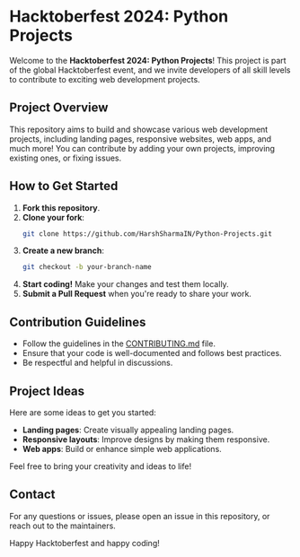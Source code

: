 
# Hacktoberfest 2024: Python Projects

Welcome to the **Hacktoberfest 2024: Python Projects**! This project is part of the global Hacktoberfest event, and we invite developers of all skill levels to contribute to exciting web development projects.

## Project Overview

This repository aims to build and showcase various web development projects, including landing pages, responsive websites, web apps, and much more! You can contribute by adding your own projects, improving existing ones, or fixing issues.

## How to Get Started

1. **Fork this repository**.
2. **Clone your fork**:
   ```bash
   git clone https://github.com/HarshSharmaIN/Python-Projects.git
   ```
3. **Create a new branch**:
   ```bash
   git checkout -b your-branch-name
   ```
4. **Start coding!** Make your changes and test them locally.
5. **Submit a Pull Request** when you're ready to share your work.

## Contribution Guidelines

- Follow the guidelines in the [CONTRIBUTING.md](CONTRIBUTING.md) file.
- Ensure that your code is well-documented and follows best practices.
- Be respectful and helpful in discussions.

## Project Ideas

Here are some ideas to get you started:
- **Landing pages**: Create visually appealing landing pages.
- **Responsive layouts**: Improve designs by making them responsive.
- **Web apps**: Build or enhance simple web applications.

Feel free to bring your creativity and ideas to life!

## Contact

For any questions or issues, please open an issue in this repository, or reach out to the maintainers.

Happy Hacktoberfest and happy coding!
